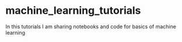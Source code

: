 # machine_learning_tutorials

In this tutorials I am sharing notebooks and code for basics of machine learning
